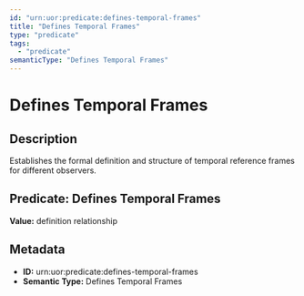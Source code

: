 ```yaml
---
id: "urn:uor:predicate:defines-temporal-frames"
title: "Defines Temporal Frames"
type: "predicate"
tags:
  - "predicate"
semanticType: "Defines Temporal Frames"
---
```


# Defines Temporal Frames

## Description

Establishes the formal definition and structure of temporal reference frames for different observers.

## Predicate: Defines Temporal Frames

**Value:** definition relationship

## Metadata

- **ID:** urn:uor:predicate:defines-temporal-frames
- **Semantic Type:** Defines Temporal Frames
